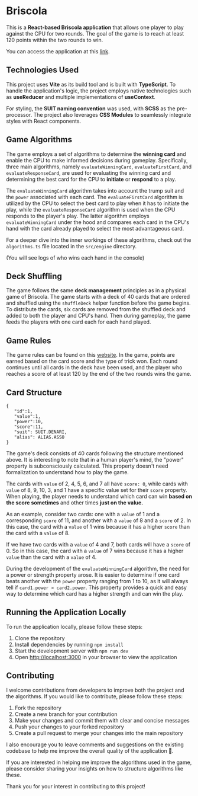 
# Briscola

This is a **React-based Briscola application** that allows one player to play against the CPU for two rounds. The goal of the game is to reach at least 120 points within the two rounds to win.

You can access the application at this [link](https://briscola-react.netlify.app/).

## Technologies Used

This project uses **Vite** as its build tool and is built with **TypeScript**. To handle the application's logic, the project employs native technologies such as **useReducer** and multiple implementations of **useContext**.

For styling, the **SUIT naming convention** was used, with **SCSS** as the pre-processor. The project also leverages **CSS Modules** to seamlessly integrate styles with React components.

## Game Algorithms

  
The game employs a set of algorithms to determine the **winning card** and enable the CPU to make informed decisions during gameplay. Specifically, three main algorithms, namely `evaluateWinningCard`, `evaluateFirstCard`, and `evaluateResponseCard`, are used for evaluating the winning card and determining the best card for the CPU to **initiate** or **respond** to a play.

The `evaluateWinningCard` algorithm takes into account the trump suit and the `power` associated with each card. The `evaluateFirstCard` algorithm is utilized by the CPU to select the best card to play when it has to initiate the play, while the `evaluateResponseCard` algorithm is used when the CPU responds to the player's play. The latter algorithm employs `evaluateWinningCard` under the hood and compares each card in the CPU's hand with the card already played to select the most advantageous card.

For a deeper dive into the inner workings of these algorithms, check out the `algorithms.ts` file located in the `src/engine` directory.

(You will see logs of who wins each hand in the console)

## Deck Shuffling

The game follows the same **deck management** principles as in a physical game of Briscola. The game starts with a deck of 40 cards that are ordered and shuffled using the `shuffleDeck` helper function before the game begins. To distribute the cards, six cards are removed from the shuffled deck and added to both the player and CPU's hand. Then during gameplay, the game feeds the players with one card each for each hand played.

## Game Rules

The game rules can be found on this [website](https://www.seeyouinitaly.com/italian-card-games/briscola/). In the game, points are earned based on the card score and the type of trick won. Each round continues until all cards in the deck have been used, and the player who reaches a score of at least 120 by the end of the two rounds wins the game.

## Card Structure

    {
       "id":1,
       "value":1,
       "power":10,
       "score":11,
       "suit": SUIT.DENARI,
       "alias": ALIAS.ASSO
    }

The game's deck consists of 40 cards following the structure mentioned above. It is interesting to note that in a human player's mind, the "power" property is subconsciously calculated. This property doesn't need formalization to understand how to play the game.

The cards with `value` of 2, 4, 5, 6, and 7 all have `score: 0`, while cards with `value` of 8, 9, 10, 3, and 1 have a specific value set for their `score` property. When playing, the player needs to understand which card can win **based on the score sometimes** and other times **just on the value.**

As an example, consider two cards: one with a `value` of 1 and a corresponding `score` of 11, and another with a `value` of 8 and a `score` of 2. In this case, the card with a `value` of 1 wins because it has a higher `score` than the card with a `value` of 8.

If we have two cards with a `value` of 4 and 7, both cards will have a `score` of 0. So in this case, the card with a `value` of 7 wins because it has a higher `value` than the card with a `value` of 4.

During the development of the `evaluateWinningCard` algorithm, the need for a power or strength property arose. It is easier to determine if one card beats another with the `power` property ranging from 1 to 10, as it will always tell if `card1.power > card2.power`. This property provides a quick and easy way to determine which card has a higher strength and can win the play.

## Running the Application Locally

To run the application locally, please follow these steps:

1. Clone the repository
2. Install dependencies by running `npm install`
3. Start the development server with `npm run dev`
4. Open [http://localhost:3000](http://localhost:3000) in your browser to view the application


## Contributing

I welcome contributions from developers to improve both the project and the algorithms. If you would like to contribute, please follow these steps:

1.  Fork the repository
2.  Create a new branch for your contribution
3.  Make your changes and commit them with clear and concise messages
4.  Push your changes to your forked repository
5.  Create a pull request to merge your changes into the main repository

I also encourage you to leave comments and suggestions on the existing codebase to help me improve the overall quality of the application 🙂.

If you are interested in helping me improve the algorithms used in the game, please consider sharing your insights on how to structure algorithms like these. 

Thank you for your interest in contributing to this project!
